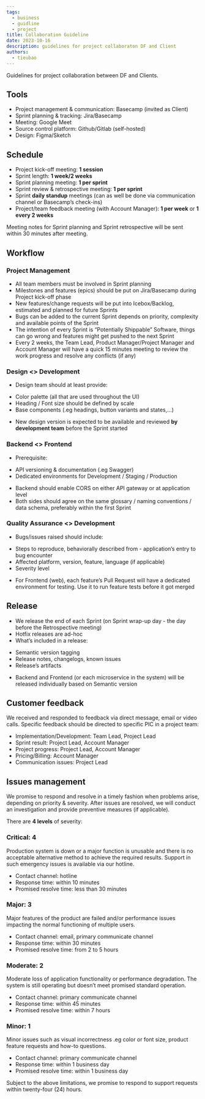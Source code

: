 ```yaml
---
tags:
  - business
  - guidline
  - project
title: Collaboration Guideline
date: 2023-10-16
description: guidelines for project collaboraton DF and Client
authors:
  - tieubao
---
```



Guidelines for project collaboration between DF and Clients.

## Tools
* Project management & communication: Basecamp (invited as Client)
* Sprint planning & tracking: Jira/Basecamp
* Meeting: Google Meet
* Source control platform: Github/Gitlab (self-hosted)
* Design: Figma/Sketch

## Schedule
* Project kick-off meeting: **1 session**
* Sprint length: **1 week/2 weeks**
* Sprint planning meeting: **1 per sprint**
* Sprint review & retrospective meeting: **1 per sprint**
* Sprint **daily standup** meetings (can as well be done via communication channel or Basecamp’s check-ins)
* Project/team feedback meeting (with Account Manager): **1 per week** or **1 every 2 weeks**

Meeting notes for Sprint planning and Sprint retrospective will be sent within 30 minutes after meeting.

## Workflow
### Project Management
* All team members must be involved in Sprint planning
* Milestones and features (epics) should be put on Jira/Basecamp during Project kick-off phase
* New features/change requests will be put into Icebox/Backlog, estimated and planned for future Sprints
* Bugs can be added to the current Sprint depends on priority, complexity and available points of the Sprint
* The intention of every Sprint is “Potentially Shippable” Software, things can go wrong and features might get pushed to the next Sprint
* Every 2 weeks, the Team Lead, Product Manager/Project Manager and Account Manager will have a quick 15 minutes meeting to review the work progress and resolve any conflicts (if any)

### Design <> Development
* Design team should at least provide:
- Color palette (all that are used throughout the UI)
- Heading / Font size should be defined by scale
- Base components (.eg headings, button variants and states,…)
* New design version is expected to be available and reviewed **by development team** before the Sprint started

### Backend <> Frontend
* Prerequisite:
- API versioning & documentation (.eg Swagger)
- Dedicated environments for Development / Staging / Production
* Backend should enable CORS on either API gateway or at application level
* Both sides should agree on the same glossary / naming conventions / data schema, preferably within the first Sprint

### Quality Assurance <> Development
* Bugs/issues raised should include:
- Steps to reproduce, behaviorally described from - application’s entry to bug encounter
- Affected platform, version, feature, language (if applicable)
- Severity level
* For Frontend (web), each feature’s Pull Request will have a dedicated environment for testing. Use it to run feature tests before it got merged

## Release
* We release the end of each Sprint (on Sprint wrap-up day - the day before the Retrospective meeting)
* Hotfix releases are ad-hoc
* What’s included in a release:
- Semantic version tagging
- Release notes, changelogs, known issues
- Release’s artifacts
* Backend and Frontend (or each microservice in the system) will be released individually based on Semantic version

## Customer feedback
We received and responded to feedback via direct message, email or video calls. Specific feedback should be directed to specific PIC in a project team:

* Implementation/Development: Team Lead, Project Lead
* Sprint result: Project Lead, Account Manager
* Project progress: Project Lead, Account Manager
* Pricing/Billing: Account Manager
* Communication issues: Project Lead

## Issues management
We promise to respond and resolve in a timely fashion when problems arise, depending on priority & severity.
After issues are resolved, we will conduct an investigation and provide preventive measures (if applicable).

There are **4 levels** of severity:

### Critical: 4
Production system is down or a major function is unusable and there is no acceptable alternative method to achieve the required results. Support in such emergency issues is available via our hotline.

* Contact channel: hotline
* Response time: within 10 minutes
* Promised resolve time: less than 30 minutes

### Major: 3
Major features of the product are failed and/or performance issues impacting the normal functioning of multiple users.

* Contact channel: email, primary communicate channel
* Response time: within 30 minutes
* Promised resolve time: from 2 to 5 hours

### Moderate: 2
Moderate loss of application functionality or performance degradation. The system is still operating but doesn’t meet promised standard operation.

* Contact channel: primary communicate channel
* Response time: within 45 minutes
* Promised resolve time: within 7 hours

### Minor: 1
Minor issues such as visual incorrectness .eg color or font size, product feature requests and how-to questions.

* Contact channel: primary communicate channel
* Response time: within 1 business day
* Promised resolve time: within 1 business day

Subject to the above limitations, we promise to respond to support requests within twenty-four (24) hours.